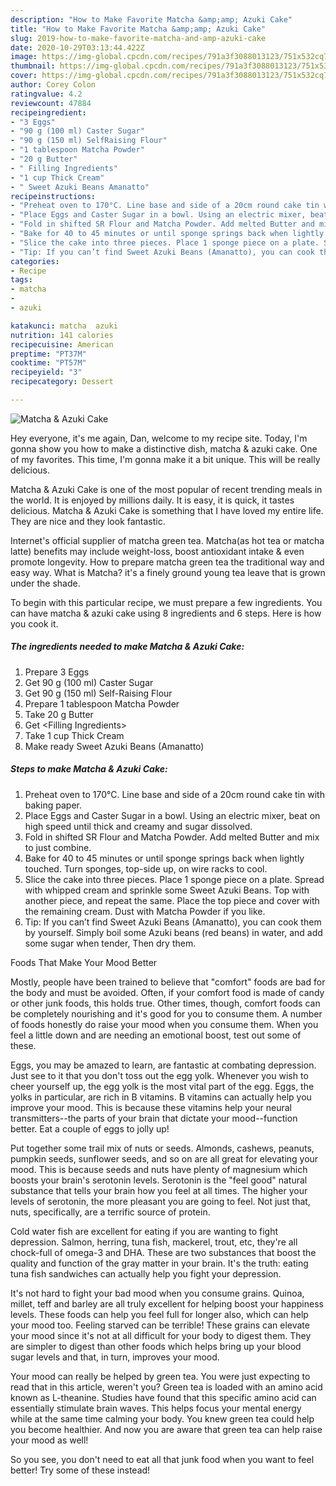 ```yaml
---
description: "How to Make Favorite Matcha &amp;amp; Azuki Cake"
title: "How to Make Favorite Matcha &amp;amp; Azuki Cake"
slug: 2019-how-to-make-favorite-matcha-and-amp-azuki-cake
date: 2020-10-29T03:13:44.422Z
image: https://img-global.cpcdn.com/recipes/791a3f3088013123/751x532cq70/matcha-azuki-cake-recipe-main-photo.jpg
thumbnail: https://img-global.cpcdn.com/recipes/791a3f3088013123/751x532cq70/matcha-azuki-cake-recipe-main-photo.jpg
cover: https://img-global.cpcdn.com/recipes/791a3f3088013123/751x532cq70/matcha-azuki-cake-recipe-main-photo.jpg
author: Corey Colon
ratingvalue: 4.2
reviewcount: 47884
recipeingredient:
- "3 Eggs"
- "90 g (100 ml) Caster Sugar"
- "90 g (150 ml) SelfRaising Flour"
- "1 tablespoon Matcha Powder"
- "20 g Butter"
- " Filling Ingredients"
- "1 cup Thick Cream"
- " Sweet Azuki Beans Amanatto"
recipeinstructions:
- "Preheat oven to 170°C. Line base and side of a 20cm round cake tin with baking paper."
- "Place Eggs and Caster Sugar in a bowl. Using an electric mixer, beat on high speed until thick and creamy and sugar dissolved."
- "Fold in shifted SR Flour and Matcha Powder. Add melted Butter and mix to just combine."
- "Bake for 40 to 45 minutes or until sponge springs back when lightly touched. Turn sponges, top-side up, on wire racks to cool."
- "Slice the cake into three pieces. Place 1 sponge piece on a plate. Spread with whipped cream and sprinkle some Sweet Azuki Beans. Top with another piece, and repeat the same. Place the top piece and cover with the remaining cream. Dust with Matcha Powder if you like."
- "Tip: If you can’t find Sweet Azuki Beans (Amanatto), you can cook them by yourself. Simply boil some Azuki beans (red beans) in water, and add some sugar when tender, Then dry them."
categories:
- Recipe
tags:
- matcha
- 
- azuki

katakunci: matcha  azuki 
nutrition: 141 calories
recipecuisine: American
preptime: "PT37M"
cooktime: "PT57M"
recipeyield: "3"
recipecategory: Dessert

---
```



![Matcha &amp; Azuki Cake](https://img-global.cpcdn.com/recipes/791a3f3088013123/751x532cq70/matcha-azuki-cake-recipe-main-photo.jpg)

Hey everyone, it's me again, Dan, welcome to my recipe site. Today, I'm gonna show you how to make a distinctive dish, matcha &amp; azuki cake. One of my favorites. This time, I'm gonna make it a bit unique. This will be really delicious.

Matcha &amp; Azuki Cake is one of the most popular of recent trending meals in the world. It is enjoyed by millions daily. It is easy, it is quick, it tastes delicious. Matcha &amp; Azuki Cake is something that I have loved my entire life. They are nice and they look fantastic.

Internet&#39;s official supplier of matcha green tea. Matcha(as hot tea or matcha latte) benefits may include weight-loss, boost antioxidant intake &amp; even promote longevity. How to prepare matcha green tea the traditional way and easy way. What is Matcha? it&#39;s a finely ground young tea leave that is grown under the shade.


To begin with this particular recipe, we must prepare a few ingredients. You can have matcha &amp; azuki cake using 8 ingredients and 6 steps. Here is how you cook it.

<!--inarticleads1-->

##### The ingredients needed to make Matcha &amp; Azuki Cake:

1. Prepare 3 Eggs
1. Get 90 g (100 ml) Caster Sugar
1. Get 90 g (150 ml) Self-Raising Flour
1. Prepare 1 tablespoon Matcha Powder
1. Take 20 g Butter
1. Get  &lt;Filling Ingredients&gt;
1. Take 1 cup Thick Cream
1. Make ready  Sweet Azuki Beans (Amanatto)




<!--inarticleads2-->

##### Steps to make Matcha &amp; Azuki Cake:

1. Preheat oven to 170°C. Line base and side of a 20cm round cake tin with baking paper.
1. Place Eggs and Caster Sugar in a bowl. Using an electric mixer, beat on high speed until thick and creamy and sugar dissolved.
1. Fold in shifted SR Flour and Matcha Powder. Add melted Butter and mix to just combine.
1. Bake for 40 to 45 minutes or until sponge springs back when lightly touched. Turn sponges, top-side up, on wire racks to cool.
1. Slice the cake into three pieces. Place 1 sponge piece on a plate. Spread with whipped cream and sprinkle some Sweet Azuki Beans. Top with another piece, and repeat the same. Place the top piece and cover with the remaining cream. Dust with Matcha Powder if you like.
1. Tip: If you can’t find Sweet Azuki Beans (Amanatto), you can cook them by yourself. Simply boil some Azuki beans (red beans) in water, and add some sugar when tender, Then dry them.




Foods That Make Your Mood Better


Mostly, people have been trained to believe that "comfort" foods are bad for the body and must be avoided. Often, if your comfort food is made of candy or other junk foods, this holds true. Other times, though, comfort foods can be completely nourishing and it's good for you to consume them. A number of foods honestly do raise your mood when you consume them. When you feel a little down and are needing an emotional boost, test out some of these.

Eggs, you may be amazed to learn, are fantastic at combating depression. Just see to it that you don't toss out the egg yolk. Whenever you wish to cheer yourself up, the egg yolk is the most vital part of the egg. Eggs, the yolks in particular, are rich in B vitamins. B vitamins can actually help you improve your mood. This is because these vitamins help your neural transmitters--the parts of your brain that dictate your mood--function better. Eat a couple of eggs to jolly up!

Put together some trail mix of nuts or seeds. Almonds, cashews, peanuts, pumpkin seeds, sunflower seeds, and so on are all great for elevating your mood. This is because seeds and nuts have plenty of magnesium which boosts your brain's serotonin levels. Serotonin is the "feel good" natural substance that tells your brain how you feel at all times. The higher your levels of serotonin, the more pleasant you are going to feel. Not just that, nuts, specifically, are a terrific source of protein.

Cold water fish are excellent for eating if you are wanting to fight depression. Salmon, herring, tuna fish, mackerel, trout, etc, they're all chock-full of omega-3 and DHA. These are two substances that boost the quality and function of the gray matter in your brain. It's the truth: eating tuna fish sandwiches can actually help you fight your depression. 

It's not hard to fight your bad mood when you consume grains. Quinoa, millet, teff and barley are all truly excellent for helping boost your happiness levels. These foods can help you feel full for longer also, which can help your mood too. Feeling starved can be terrible! These grains can elevate your mood since it's not at all difficult for your body to digest them. They are simpler to digest than other foods which helps bring up your blood sugar levels and that, in turn, improves your mood.

Your mood can really be helped by green tea. You were just expecting to read that in this article, weren't you? Green tea is loaded with an amino acid known as L-theanine. Studies have found that this specific amino acid can essentially stimulate brain waves. This helps focus your mental energy while at the same time calming your body. You knew green tea could help you become healthier. And now you are aware that green tea can help raise your mood as well!

So you see, you don't need to eat all that junk food when you want to feel better! Try some of these instead!

